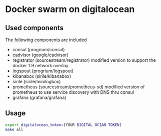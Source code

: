 # Docker swarm on digitalocean

## Used components
The following components are included
* consul (progrium/consul)
* cadvisor (google/cadvisor)
* registrator (sourcestream/registrator) modified version to support the docker 1.9 network overlay
* logspout (progrium/logspout)
* kibanabox (sirile/kibanabox)
* sirile (sirile/minilogbox)
* prometheus (sourcestream/prometheus-sd) modified version of prometheus to use service discovery with DNS thru consul
* grafana (grafana/grafana)

## Usage
```bash
export digitalocean_token=[YOUR DIGITAL OCIAN TOKEN]
make all
```
